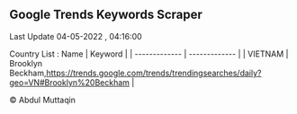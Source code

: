 

## Google Trends Keywords Scraper 
 
Last Update 04-05-2022 , 04:16:00

Country List :
 Name  | Keyword |
| ------------- | ------------- |
| VIETNAM | Brooklyn Beckham,https://trends.google.com/trends/trendingsearches/daily?geo=VN#Brooklyn%20Beckham |



© Abdul Muttaqin 

